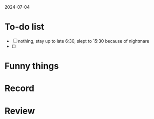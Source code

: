 2024-07-04

# To-do list
- [ ] nothing, stay up to late 6:30, slept to 15:30 because of nightmare
- [ ] 

# Funny things


# Record


# Review
